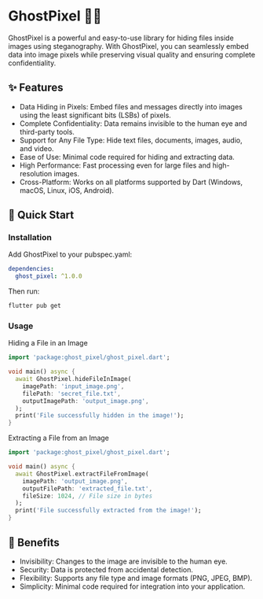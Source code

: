 # GhostPixel 🕵️‍♂️
GhostPixel is a powerful and easy-to-use library for hiding files inside images using steganography. With GhostPixel, you can seamlessly embed data into image pixels while preserving visual quality and ensuring complete confidentiality.

## ✨ Features
- Data Hiding in Pixels: Embed files and messages directly into images using the least significant bits (LSBs) of pixels.
- Complete Confidentiality: Data remains invisible to the human eye and third-party tools.
- Support for Any File Type: Hide text files, documents, images, audio, and video.
- Ease of Use: Minimal code required for hiding and extracting data.
- High Performance: Fast processing even for large files and high-resolution images.
- Cross-Platform: Works on all platforms supported by Dart (Windows, macOS, Linux, iOS, Android).

## 🚀 Quick Start

### Installation
Add GhostPixel to your pubspec.yaml:

```yaml
dependencies:
  ghost_pixel: ^1.0.0
```

Then run:

```bash
flutter pub get
```

### Usage
Hiding a File in an Image

```dart
import 'package:ghost_pixel/ghost_pixel.dart';

void main() async {
  await GhostPixel.hideFileInImage(
    imagePath: 'input_image.png',
    filePath: 'secret_file.txt',
    outputImagePath: 'output_image.png',
  );
  print('File successfully hidden in the image!');
}
```

Extracting a File from an Image

```dart
import 'package:ghost_pixel/ghost_pixel.dart';

void main() async {
  await GhostPixel.extractFileFromImage(
    imagePath: 'output_image.png',
    outputFilePath: 'extracted_file.txt',
    fileSize: 1024, // File size in bytes
  );
  print('File successfully extracted from the image!');
}
```

## 🎯 Benefits
- Invisibility: Changes to the image are invisible to the human eye.
- Security: Data is protected from accidental detection.
- Flexibility: Supports any file type and image formats (PNG, JPEG, BMP).
- Simplicity: Minimal code required for integration into your application.


